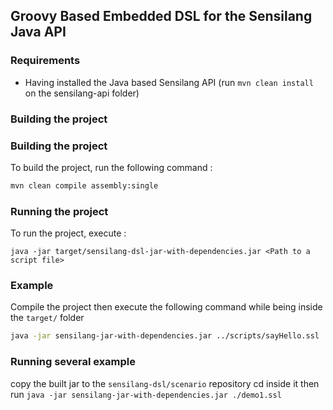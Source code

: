 ## Groovy Based Embedded DSL for the Sensilang Java API

### Requirements
* Having installed the Java based Sensilang API (run `mvn clean install` on the sensilang-api folder)

### Building the project
### Building the project
To build the project, run the following command :
```bash
mvn clean compile assembly:single
```

### Running the project
To run the project, execute :
```
java -jar target/sensilang-dsl-jar-with-dependencies.jar <Path to a script file>
```

### Example
Compile the project then execute the following command while being inside the `target/` folder
```bash
java -jar sensilang-jar-with-dependencies.jar ../scripts/sayHello.ssl
```

### Running several example
copy the built jar to the `sensilang-dsl/scenario` repository
cd inside it
then run `java -jar sensilang-jar-with-dependencies.jar ./demo1.ssl`